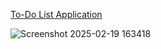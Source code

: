 [To-Do List Application]( https://pruthviraj85.github.io/To-Do-List-Application/)

![Screenshot 2025-02-19 163418](https://github.com/user-attachments/assets/64ef0c1b-5d08-4781-b49c-f0f7192420b8)
